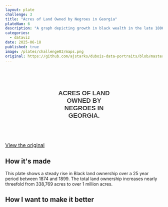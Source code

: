 ```yaml
---
layout: plate
challenge: 3
title: "Acres of Land Owned by Negroes in Georgia"
plateNum: 6
description: "A graph depicting growth in black wealth in the late 1800s."
categories:
  - dataviz
date: 2025-06-18
published: true
image: /plates/challenge03/maps.png
original: https://github.com/ajstarks/dubois-data-portraits/blob/master/challenge/2024/challenge03/original-plate-19.jpg
---
```


<script>
  export let data; // This comes from +page.js
  //console.log('Page data:', data);
  import Chart from './Chart.svelte'
</script>

<div class="plate">
  <div class="chart-title">
    <h1>Acres of Land Owned by Negroes in Georgia.</h1>
  </div>
  <Chart data={data}/>
</div>

<a class="original" href={original}>View the original</a>

<h2>How it's made</h2>

This plate shows a steady rise in Black land ownership over a 25 year period between 1874 and 1899.
The total land ownership increases nearly threefold from 338,769 acres to over 1 million acres.

<h2>How I want to make it better</h2>

<style>
  

  .plate {
    background-image: url($lib/assets/original-plate-bg.png);
    background-size: cover;
    background-repeat: round;
    padding: 16px;
    border-radius: 6px;
    text-transform: uppercase;
    text-align: center;
    font-family: "Public Sans", sans-serif;
    margin: 1vh auto 1vh auto;
    opacity: 0.9;
    width: 75%;
    padding-bottom: 1.2rem;
  }

  .chart-title {
    line-height: 1.2;
    font-family: "Public Sans", sans-serif;
    color: black;
    margin: 1rem 25% 0 25%;
    opacity: .85;
  }

  .chart-title h1 {
    color: black;
    font-family: "Public Sans", sans-serif;
    font-size: 1.25rem;
  }


  .original {
    font-size: 1rem;
  }

  @media screen and (max-width: 800px) {
    .plate {
      width: 100%;
    }
  }
</style>